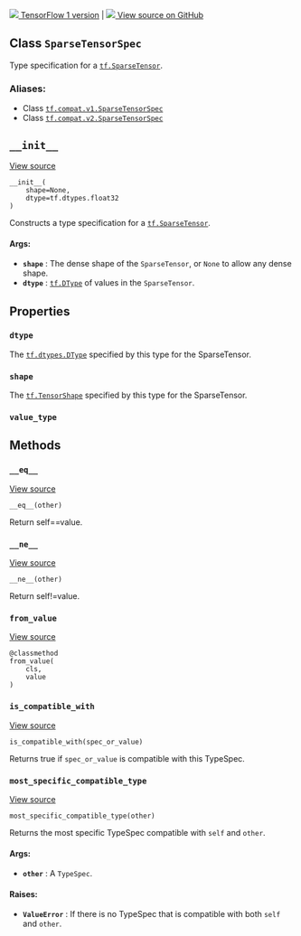 [ ![](https://tensorflow.google.cn/images/tf_logo_32px.png) TensorFlow 1
version](/versions/r1.15/api_docs/python/tf/SparseTensorSpec) |  [
![](https://tensorflow.google.cn/images/GitHub-Mark-32px.png) View source on
GitHub
](https://github.com/tensorflow/tensorflow/blob/r2.0/tensorflow/python/framework/sparse_tensor.py#L261-L376)  
  
  
## Class `SparseTensorSpec`

Type specification for a
[`tf.SparseTensor`](https://tensorflow.google.cn/api_docs/python/tf/sparse/SparseTensor).

### Aliases:

  * Class [`tf.compat.v1.SparseTensorSpec`](/api_docs/python/tf/SparseTensorSpec)
  * Class [`tf.compat.v2.SparseTensorSpec`](/api_docs/python/tf/SparseTensorSpec)

## `__init__`

[View
source](https://github.com/tensorflow/tensorflow/blob/r2.0/tensorflow/python/framework/sparse_tensor.py#L268-L277)

    
    
    __init__(
        shape=None,
        dtype=tf.dtypes.float32
    )
    

Constructs a type specification for a
[`tf.SparseTensor`](https://tensorflow.google.cn/api_docs/python/tf/sparse/SparseTensor).

#### Args:

  * **`shape`** : The dense shape of the `SparseTensor`, or `None` to allow any dense shape.
  * **`dtype`** : [`tf.DType`](https://tensorflow.google.cn/api_docs/python/tf/dtypes/DType) of values in the `SparseTensor`.

## Properties

### `dtype`

The
[`tf.dtypes.DType`](https://tensorflow.google.cn/api_docs/python/tf/dtypes/DType)
specified by this type for the SparseTensor.

### `shape`

The
[`tf.TensorShape`](https://tensorflow.google.cn/api_docs/python/tf/TensorShape)
specified by this type for the SparseTensor.

### `value_type`

## Methods

### `__eq__`

[View
source](https://github.com/tensorflow/tensorflow/blob/r2.0/tensorflow/python/framework/type_spec.py#L262-L265)

    
    
    __eq__(other)
    

Return self==value.

### `__ne__`

[View
source](https://github.com/tensorflow/tensorflow/blob/r2.0/tensorflow/python/framework/type_spec.py#L267-L268)

    
    
    __ne__(other)
    

Return self!=value.

### `from_value`

[View
source](https://github.com/tensorflow/tensorflow/blob/r2.0/tensorflow/python/framework/sparse_tensor.py#L366-L376)

    
    
    @classmethod
    from_value(
        cls,
        value
    )
    

### `is_compatible_with`

[View
source](https://github.com/tensorflow/tensorflow/blob/r2.0/tensorflow/python/framework/type_spec.py#L87-L102)

    
    
    is_compatible_with(spec_or_value)
    

Returns true if `spec_or_value` is compatible with this TypeSpec.

### `most_specific_compatible_type`

[View
source](https://github.com/tensorflow/tensorflow/blob/r2.0/tensorflow/python/framework/type_spec.py#L104-L126)

    
    
    most_specific_compatible_type(other)
    

Returns the most specific TypeSpec compatible with `self` and `other`.

#### Args:

  * **`other`** : A `TypeSpec`.

#### Raises:

  * **`ValueError`** : If there is no TypeSpec that is compatible with both `self` and `other`.

